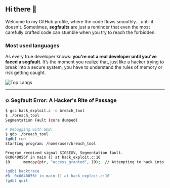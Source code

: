## Hi there 👋
Welcome to my GitHub profile, where the code flows smoothly... until it doesn't. Sometimes, **segfaults** are just a reminder that even the most carefully crafted code can stumble when you try to reach the forbidden. 

### Most used languages
As every true developer knows: **you're not a real developer until you've faced a segfault**. It’s the moment you realize that, just like a hacker trying to break into a secure system, you have to understand the rules of memory or risk getting caught.

![Top Langs](https://github-readme-stats.vercel.app/api/top-langs/?username=albrinBuzz&layout=compact&theme=dark)

---

### 💥 Segfault Error: A Hacker's Rite of Passage

```bash
$ gcc hack_exploit.c -o breach_tool
$ ./breach_tool
Segmentation Fault (core dumped)

# Debugging with GDB:
$ gdb ./breach_tool
(gdb) run
Starting program: /home/user/breach_tool

Program received signal SIGSEGV, Segmentation fault.
0x0040056f in main () at hack_exploit.c:10
10      memcpy(ptr, "access_granted", 19);  // Attempting to hack into the system's hidden vault

(gdb) backtrace
#0  0x0040056f in main () at hack_exploit.c:10
(gdb) quit
